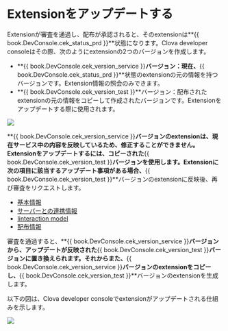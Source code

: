 # Extensionをアップデートする

Extensionが審査を通過し、配布が承認されると、そのextensionは**{{ book.DevConsole.cek_status_prd }}**状態になります。Clova developer consoleはその際、次のようにextensionの2つのバージョンを作成します。

* **{{ book.DevConsole.cek_version_service }}**バージョン：現在、**{{ book.DevConsole.cek_status_prd }}**状態のextensionの元の情報を持つバージョンです。Extension情報の照会のみできます。
* **{{ book.DevConsole.cek_version_test }}**バージョン：配布されたextensionの元の情報をコピーして作成されたバージョンです。Extensionをアップデートする際に使用されます。

![](/DevConsole/Resources/Images/DevConsole-Extension_List_After_Submission.png)

**{{ book.DevConsole.cek_version_service }}**バージョンのextensionは、現在サービス中の内容を反映しているため、修正することができません。Extensionをアップデートするには、コピーされた**{{ book.DevConsole.cek_version_test }}**バージョンを使用します。Extensionに次の項目に該当するアップデート事項がある場合、**{{ book.DevConsole.cek_version_test }}**バージョンのextensionに反映後、再び審査をリクエストします。
* [基本情報](/DevConsole/Guides/CEK/Register_Extension.md#InputExtensionInfo)
* [サーバーとの連携情報](/DevConsole/Guides/CEK/Register_Extension.md#SetServerConnection)
* [Iinteraction model](/DevConsole/Guides/CEK/Register_Interaction_Model.md)
* [配布情報](/DevConsole/Guides/CEK/Deploy_Extension.md)

審査を通過すると、**{{ book.DevConsole.cek_version_service }}**バージョンから、アップデートが反映された**{{ book.DevConsole.cek_version_test }}**バージョンに置き換えられます。それからまた、**{{ book.DevConsole.cek_version_service }}**バージョンのextensionをコピーし、**{{ book.DevConsole.cek_version_test }}**バージョンのextensionを生成します。

以下の図は、Clova developer consoleでextensionがアップデートされる仕組みを示します。

![](/DevConsole/Resources/Images/DevConsole-Branch_Chart_For_Extension_Update.png)
